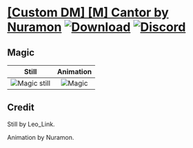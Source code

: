 # [\[Custom DM\] \[M\] Cantor by Nuramon](./) [![Download](https://img.shields.io/badge/Download--red?style=social&logo=github)](https://minhaskamal.github.io/DownGit/#/home?url=https://github.com/Klokinator/FE-Repo/tree/main/Battle%20Animations%2FMagi%20-%20Dark-Type%2F%5BCustom%20DM%5D%20%5BM%5D%20Cantor%20by%20Nuramon%2F6.%20Magic%20(%2BIntro)) [![Discord](https://img.shields.io/badge/Discord--blue?style=social&logo=discord)](https://discord.gg/C7VNGnyTPA)

## Magic

| Still | Animation |
| :---: | :-------: |
| ![Magic still](./Magic_000.png) | ![Magic](./Magic.gif) |

## Credit

Still by Leo_Link.

Animation by Nuramon.
